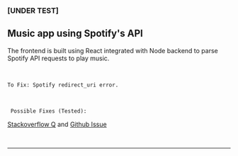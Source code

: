 ### [UNDER TEST]
## Music app using Spotify's API

The frontend is built using React integrated with
Node backend to parse Spotify API requests to 
play music. 

<br>

` To Fix: Spotify redirect_uri error. `

<br>

` Possible Fixes (Tested):`

[Stackoverflow Q](https://stackoverflow.com/questions/38198071/setting-localhost-as-a-spotify-redirect-uri)
and  [Github Issue](https://github.com/spotify/web-api-auth-examples/issues/41)

<br>

----------------------------------------------------------